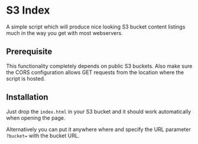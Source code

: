 # S3 Index

A simple script which will produce nice looking S3 bucket content listings much in the way you get with most webservers.

## Prerequisite 

This functionality completely depends on public S3 buckets. Also make sure the CORS configuration allows GET requests from the location where the script is hosted.

## Installation

Just drop the `index.html` in your S3 bucket and it should work automatically when opening the page.

Alternatively you can put it anywhere where and specify the URL parameter `?bucket=` with the bucket URL.

